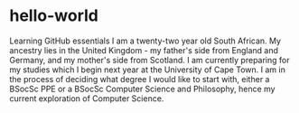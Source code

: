 # hello-world
Learning GitHub essentials
I am a twenty-two year old South African. My ancestry lies in the United Kingdom - my father's side from England and Germany, and my mother's side from Scotland. I am currently preparing for my studies which I begin next year at the University of Cape Town. I am in the process of deciding what degree I would like to start with, either a BSocSc PPE or a BSocSc Computer Science and Philosophy, hence my current exploration of Computer Science.   
